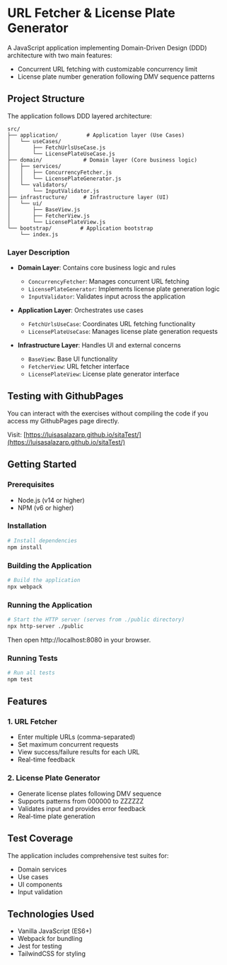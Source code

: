 # URL Fetcher & License Plate Generator

A JavaScript application implementing Domain-Driven Design (DDD) architecture with two main features:
- Concurrent URL fetching with customizable concurrency limit
- License plate number generation following DMV sequence patterns

## Project Structure

The application follows DDD layered architecture:

```
src/
├── application/         # Application layer (Use Cases)
│   └── useCases/
│       ├── FetchUrlsUseCase.js
│       └── LicensePlateUseCase.js
├── domain/             # Domain layer (Core business logic)
│   ├── services/
│   │   ├── ConcurrencyFetcher.js
│   │   └── LicensePlateGenerator.js
│   └── validators/
│       └── InputValidator.js
├── infrastructure/     # Infrastructure layer (UI)
│   └── ui/
│       ├── BaseView.js
│       ├── FetcherView.js
│       └── LicensePlateView.js
└── bootstrap/         # Application bootstrap
    └── index.js
```

### Layer Description

- **Domain Layer**: Contains core business logic and rules
  - `ConcurrencyFetcher`: Manages concurrent URL fetching
  - `LicensePlateGenerator`: Implements license plate generation logic
  - `InputValidator`: Validates input across the application

- **Application Layer**: Orchestrates use cases
  - `FetchUrlsUseCase`: Coordinates URL fetching functionality
  - `LicensePlateUseCase`: Manages license plate generation requests

- **Infrastructure Layer**: Handles UI and external concerns
  - `BaseView`: Base UI functionality
  - `FetcherView`: URL fetcher interface
  - `LicensePlateView`: License plate generator interface


## Testing with GithubPages

You can interact with the exercises without compiling the code if you access my GithubPages page directly.

Visit: [https://luisasalazarp.github.io/sitaTest/](https://luisasalazarp.github.io/sitaTest/)


## Getting Started

### Prerequisites

- Node.js (v14 or higher)
- NPM (v6 or higher)

### Installation

```bash
# Install dependencies
npm install
```

### Building the Application

```bash
# Build the application
npx webpack
```

### Running the Application

```bash
# Start the HTTP server (serves from ./public directory)
npx http-server ./public
```

Then open http://localhost:8080 in your browser.

### Running Tests

```bash
# Run all tests
npm test
```

## Features

### 1. URL Fetcher
- Enter multiple URLs (comma-separated)
- Set maximum concurrent requests
- View success/failure results for each URL
- Real-time feedback

### 2. License Plate Generator
- Generate license plates following DMV sequence
- Supports patterns from 000000 to ZZZZZZ
- Validates input and provides error feedback
- Real-time plate generation

## Test Coverage

The application includes comprehensive test suites for:
- Domain services
- Use cases
- UI components
- Input validation

## Technologies Used

- Vanilla JavaScript (ES6+)
- Webpack for bundling
- Jest for testing
- TailwindCSS for styling